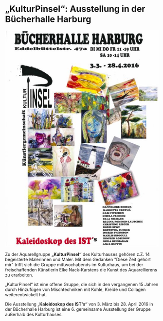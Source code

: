 # „KulturPinsel“: Ausstellung in der Bücherhalle Harburg

![](/img/wsb_519x730_Plaka_rdz.jpg)

Zu der Aquarellgruppe **„KulturPinsel“** des Kulturhauses gehören z.Z.
14 begeisterte Malerinnen und Maler. Mit dem Gedanken "Diese Zeit gehört
mir" trifft sich die Gruppe mittwochabends im Kulturhaus, um bei der
freischaffenden Künstlerin Elke Nack-Karstens die Kunst des
Aquarellierens zu erarbeiten.

„KulturPinsel“ ist eine offene Gruppe, die sich in den vergangenen 15
Jahren durch Hinzufügen von Mischtechniken mit Kohle, Kreide und
Collagen weiterentwickelt hat.

Die Ausstellung „**Kaleidoskop des IST's“** von 3. März bis 28. April
2016 in der Bücherhalle Harburg ist eine 6. gemeinsame Ausstellung der
Gruppe außerhalb des Kulturhauses.
